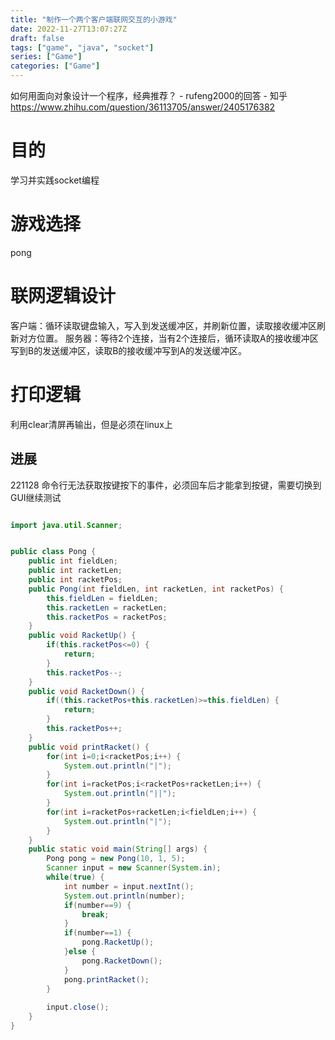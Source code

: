```yaml
---
title: "制作一个两个客户端联网交互的小游戏"
date: 2022-11-27T13:07:27Z
draft: false
tags: ["game", "java", "socket"]
series: ["Game"]
categories: ["Game"]
---
```


如何用面向对象设计一个程序，经典推荐？ - rufeng2000的回答 - 知乎
https://www.zhihu.com/question/36113705/answer/2405176382

# 目的
学习并实践socket编程

# 游戏选择
pong

# 联网逻辑设计
客户端：循环读取键盘输入，写入到发送缓冲区，并刷新位置，读取接收缓冲区刷新对方位置。
服务器：等待2个连接，当有2个连接后，循环读取A的接收缓冲区写到B的发送缓冲区，读取B的接收缓冲写到A的发送缓冲区。

# 打印逻辑
利用clear清屏再输出，但是必须在linux上

## 进展
221128 命令行无法获取按键按下的事件，必须回车后才能拿到按键，需要切换到GUI继续测试
```java

import java.util.Scanner;


public class Pong {
	public int fieldLen;
	public int racketLen;
	public int racketPos;
	public Pong(int fieldLen, int racketLen, int racketPos) {
		this.fieldLen = fieldLen;
		this.racketLen = racketLen;
		this.racketPos = racketPos;
	}
	public void RacketUp() {
		if(this.racketPos<=0) {
			return;
		}
		this.racketPos--;
	}
	public void RacketDown() {
		if((this.racketPos+this.racketLen)>=this.fieldLen) {
			return;
		}
		this.racketPos++;
	}
	public void printRacket() {
		for(int i=0;i<racketPos;i++) {
			System.out.println("|");
		}
		for(int i=racketPos;i<racketPos+racketLen;i++) {
			System.out.println("||");
		}
		for(int i=racketPos+racketLen;i<fieldLen;i++) {
			System.out.println("|");
		}
	}
	public static void main(String[] args) {
		Pong pong = new Pong(10, 1, 5);
        Scanner input = new Scanner(System.in);
    	while(true) {
    		int number = input.nextInt();
            System.out.println(number);
            if(number==9) {
            	break;
            }
            if(number==1) {
            	pong.RacketUp();
            }else {
            	pong.RacketDown();
            }
            pong.printRacket();
    	}
        
        input.close();
	}
}


```
